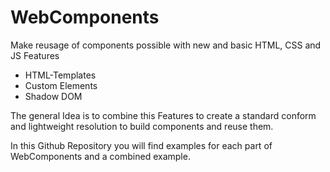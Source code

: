 # WebComponents

Make reusage of components possible with new and basic HTML, CSS and JS Features

* HTML-Templates
* Custom Elements
* Shadow DOM

The general Idea is to combine this Features to create a standard conform and lightweight resolution to build components and reuse them.

In this Github Repository you will find examples for each part of WebComponents and a combined example.